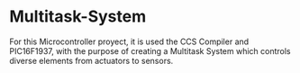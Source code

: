 # Multitask-System
For this Microcontroller proyect, it is used the CCS Compiler and PIC16F1937, with the purpose of creating a Multitask System which controls diverse elements from actuators to sensors.
